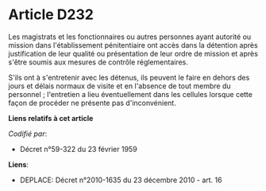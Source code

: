 # Article D232

Les magistrats et les fonctionnaires ou autres personnes ayant autorité ou mission dans l'établissement pénitentiaire ont
accès dans la détention après justification de leur qualité ou présentation de leur ordre de mission et après s'être soumis
aux mesures de contrôle réglementaires.

S'ils ont à s'entretenir avec les détenus, ils peuvent le faire en dehors des jours et délais normaux de visite et en
l'absence de tout membre du personnel ; l'entretien a lieu éventuellement dans les cellules lorsque cette façon de procéder
ne présente pas d'inconvénient.

**Liens relatifs à cet article**

_Codifié par_:

  - Décret n°59-322 du 23 février 1959

**Liens**:

  - DEPLACE: Décret n°2010-1635 du 23 décembre 2010 - art. 16
